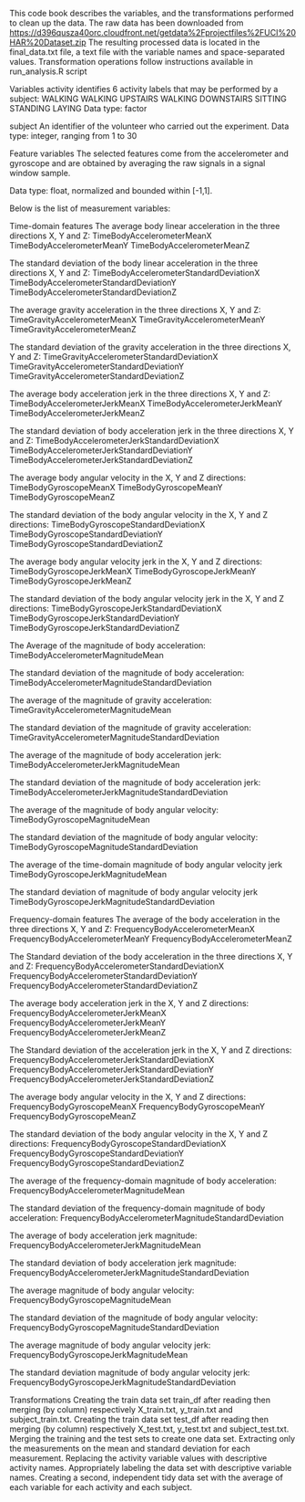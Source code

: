 This code book describes the variables, and the transformations performed to clean up the data. The raw data has been downloaded from https://d396qusza40orc.cloudfront.net/getdata%2Fprojectfiles%2FUCI%20HAR%20Dataset.zip The resulting processed data is located in the final_data.txt file, a text file with the variable names and space-separated values. Transformation operations follow instructions available in run_analysis.R script

Variables
activity identifies 6 activity labels that may be performed by a subject:
WALKING
WALKING UPSTAIRS
WALKING DOWNSTAIRS
SITTING
STANDING
LAYING
Data type: factor

subject An identifier of the volunteer who carried out the experiment.
Data type: integer, ranging from 1 to 30

Feature variables
The selected features come from the accelerometer and gyroscope and are obtained by averaging the raw signals in a signal window sample.

Data type: float, normalized and bounded within [-1,1].

Below is the list of measurement variables:

Time-domain features
The average body linear acceleration in the three directions X, Y and Z:
TimeBodyAccelerometerMeanX
TimeBodyAccelerometerMeanY
TimeBodyAccelerometerMeanZ

The standard deviation of the body linear acceleration in the three directions X, Y and Z:
TimeBodyAccelerometerStandardDeviationX
TimeBodyAccelerometerStandardDeviationY
TimeBodyAccelerometerStandardDeviationZ

The average gravity acceleration in the three directions X, Y and Z:
TimeGravityAccelerometerMeanX
TimeGravityAccelerometerMeanY
TimeGravityAccelerometerMeanZ

The standard deviation of the gravity acceleration in the three directions X, Y and Z:
TimeGravityAccelerometerStandardDeviationX
TimeGravityAccelerometerStandardDeviationY
TimeGravityAccelerometerStandardDeviationZ

The average body acceleration jerk in the three directions X, Y and Z:
TimeBodyAccelerometerJerkMeanX
TimeBodyAccelerometerJerkMeanY
TimeBodyAccelerometerJerkMeanZ

The standard deviation of body acceleration jerk in the three directions X, Y and Z:
TimeBodyAccelerometerJerkStandardDeviationX
TimeBodyAccelerometerJerkStandardDeviationY
TimeBodyAccelerometerJerkStandardDeviationZ

The average body angular velocity in the X, Y and Z directions:
TimeBodyGyroscopeMeanX
TimeBodyGyroscopeMeanY
TimeBodyGyroscopeMeanZ

The standard deviation of the body angular velocity in the X, Y and Z directions:
TimeBodyGyroscopeStandardDeviationX
TimeBodyGyroscopeStandardDeviationY
TimeBodyGyroscopeStandardDeviationZ

The average body angular velocity jerk in the X, Y and Z directions:
TimeBodyGyroscopeJerkMeanX
TimeBodyGyroscopeJerkMeanY
TimeBodyGyroscopeJerkMeanZ

The standard deviation of the body angular velocity jerk in the X, Y and Z directions:
TimeBodyGyroscopeJerkStandardDeviationX
TimeBodyGyroscopeJerkStandardDeviationY
TimeBodyGyroscopeJerkStandardDeviationZ

The Average of the magnitude of body acceleration:
TimeBodyAccelerometerMagnitudeMean

The standard deviation of the magnitude of body acceleration:
TimeBodyAccelerometerMagnitudeStandardDeviation

The average of the magnitude of gravity acceleration:
TimeGravityAccelerometerMagnitudeMean

The standard deviation of the magnitude of gravity acceleration:
TimeGravityAccelerometerMagnitudeStandardDeviation

The average of the magnitude of body acceleration jerk:
TimeBodyAccelerometerJerkMagnitudeMean

The standard deviation of the magnitude of body acceleration jerk:
TimeBodyAccelerometerJerkMagnitudeStandardDeviation

The average of the magnitude of body angular velocity:
TimeBodyGyroscopeMagnitudeMean

The standard deviation of the magnitude of body angular velocity:
TimeBodyGyroscopeMagnitudeStandardDeviation

The average of the time-domain magnitude of body angular velocity jerk
TimeBodyGyroscopeJerkMagnitudeMean

The standard deviation of magnitude of body angular velocity jerk
TimeBodyGyroscopeJerkMagnitudeStandardDeviation

Frequency-domain features
The average of the body acceleration in the three directions X, Y and Z:
FrequencyBodyAccelerometerMeanX
FrequencyBodyAccelerometerMeanY
FrequencyBodyAccelerometerMeanZ

The Standard deviation of the body acceleration in the three directions X, Y and Z:
FrequencyBodyAccelerometerStandardDeviationX
FrequencyBodyAccelerometerStandardDeviationY
FrequencyBodyAccelerometerStandardDeviationZ

The average body acceleration jerk in the X, Y and Z directions:
FrequencyBodyAccelerometerJerkMeanX
FrequencyBodyAccelerometerJerkMeanY
FrequencyBodyAccelerometerJerkMeanZ

The Standard deviation of the acceleration jerk in the X, Y and Z directions:
FrequencyBodyAccelerometerJerkStandardDeviationX
FrequencyBodyAccelerometerJerkStandardDeviationY
FrequencyBodyAccelerometerJerkStandardDeviationZ

The average body angular velocity in the X, Y and Z directions:
FrequencyBodyGyroscopeMeanX
FrequencyBodyGyroscopeMeanY
FrequencyBodyGyroscopeMeanZ

The standard deviation of the body angular velocity in the X, Y and Z directions:
FrequencyBodyGyroscopeStandardDeviationX
FrequencyBodyGyroscopeStandardDeviationY
FrequencyBodyGyroscopeStandardDeviationZ

The average of the frequency-domain magnitude of body acceleration:
FrequencyBodyAccelerometerMagnitudeMean

The standard deviation of the frequency-domain magnitude of body acceleration:
FrequencyBodyAccelerometerMagnitudeStandardDeviation

The average of body acceleration jerk magnitude:
FrequencyBodyAccelerometerJerkMagnitudeMean

The standard deviation of body acceleration jerk magnitude:
FrequencyBodyAccelerometerJerkMagnitudeStandardDeviation

The average magnitude of body angular velocity:
FrequencyBodyGyroscopeMagnitudeMean

The standard deviation of the magnitude of body angular velocity:
FrequencyBodyGyroscopeMagnitudeStandardDeviation

The average magnitude of body angular velocity jerk:
FrequencyBodyGyroscopeJerkMagnitudeMean

The standard deviation magnitude of body angular velocity jerk:
FrequencyBodyGyroscopeJerkMagnitudeStandardDeviation

Transformations
Creating the train data set train_df after reading then merging (by column) respectively X_train.txt, y_train.txt and subject_train.txt.
Creating the train data set test_df after reading then merging (by column) respectively X_test.txt, y_test.txt and subject_test.txt.
Merging the training and the test sets to create one data set.
Extracting only the measurements on the mean and standard deviation for each measurement.
Replacing the activity variable values with descriptive activity names.
Appropriately labeling the data set with descriptive variable names.
Creating a second, independent tidy data set with the average of each variable for each activity and each subject.

